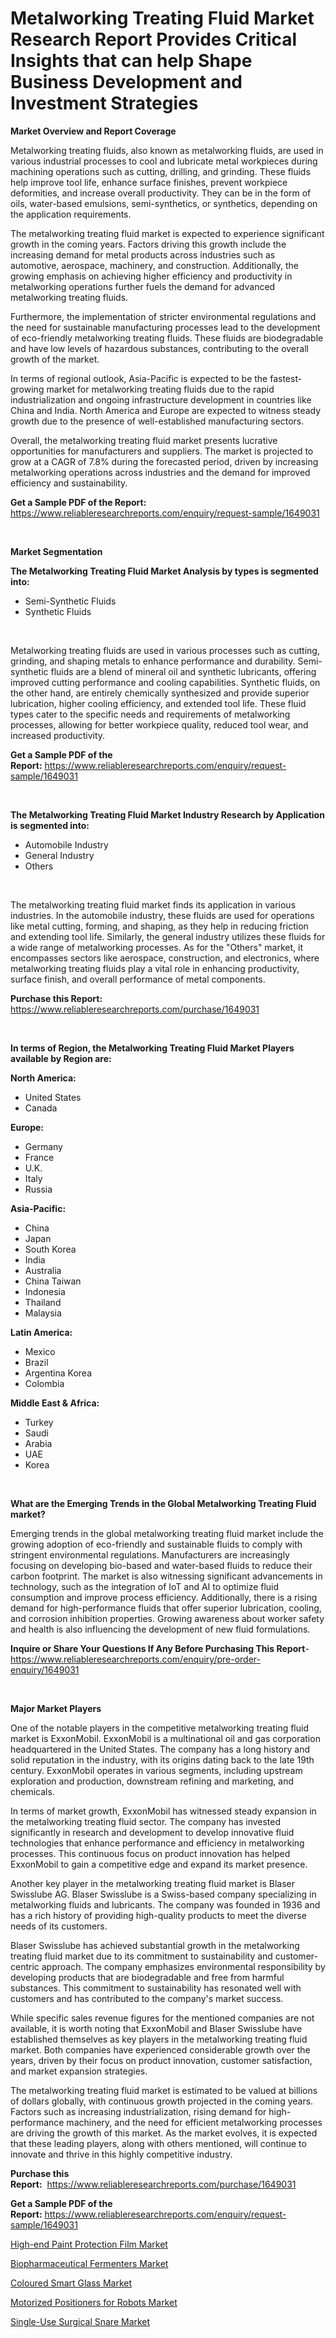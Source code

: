 <p><h1>Metalworking Treating Fluid Market Research Report Provides Critical Insights that can help Shape Business Development and Investment Strategies</h1></p><p><strong>Market Overview and Report Coverage</strong></p>
<p><p>Metalworking treating fluids, also known as metalworking fluids, are used in various industrial processes to cool and lubricate metal workpieces during machining operations such as cutting, drilling, and grinding. These fluids help improve tool life, enhance surface finishes, prevent workpiece deformities, and increase overall productivity. They can be in the form of oils, water-based emulsions, semi-synthetics, or synthetics, depending on the application requirements.</p><p>The metalworking treating fluid market is expected to experience significant growth in the coming years. Factors driving this growth include the increasing demand for metal products across industries such as automotive, aerospace, machinery, and construction. Additionally, the growing emphasis on achieving higher efficiency and productivity in metalworking operations further fuels the demand for advanced metalworking treating fluids.</p><p>Furthermore, the implementation of stricter environmental regulations and the need for sustainable manufacturing processes lead to the development of eco-friendly metalworking treating fluids. These fluids are biodegradable and have low levels of hazardous substances, contributing to the overall growth of the market.</p><p>In terms of regional outlook, Asia-Pacific is expected to be the fastest-growing market for metalworking treating fluids due to the rapid industrialization and ongoing infrastructure development in countries like China and India. North America and Europe are expected to witness steady growth due to the presence of well-established manufacturing sectors.</p><p>Overall, the metalworking treating fluid market presents lucrative opportunities for manufacturers and suppliers. The market is projected to grow at a CAGR of 7.8% during the forecasted period, driven by increasing metalworking operations across industries and the demand for improved efficiency and sustainability.</p></p>
<p><strong>Get a Sample PDF of the Report:</strong> <a href="https://www.reliableresearchreports.com/enquiry/request-sample/1649031">https://www.reliableresearchreports.com/enquiry/request-sample/1649031</a></p>
<p>&nbsp;</p>
<p><strong>Market Segmentation</strong></p>
<p><strong>The Metalworking Treating Fluid Market Analysis by types is segmented into:</strong></p>
<p><ul><li>Semi-Synthetic Fluids</li><li>Synthetic Fluids</li></ul></p>
<p>&nbsp;</p>
<p><p>Metalworking treating fluids are used in various processes such as cutting, grinding, and shaping metals to enhance performance and durability. Semi-synthetic fluids are a blend of mineral oil and synthetic lubricants, offering improved cutting performance and cooling capabilities. Synthetic fluids, on the other hand, are entirely chemically synthesized and provide superior lubrication, higher cooling efficiency, and extended tool life. These fluid types cater to the specific needs and requirements of metalworking processes, allowing for better workpiece quality, reduced tool wear, and increased productivity.</p></p>
<p><strong>Get a Sample PDF of the Report:</strong>&nbsp;<a href="https://www.reliableresearchreports.com/enquiry/request-sample/1649031">https://www.reliableresearchreports.com/enquiry/request-sample/1649031</a></p>
<p>&nbsp;</p>
<p><strong>The Metalworking Treating Fluid Market Industry Research by Application is segmented into:</strong></p>
<p><ul><li>Automobile Industry</li><li>General Industry</li><li>Others</li></ul></p>
<p>&nbsp;</p>
<p><p>The metalworking treating fluid market finds its application in various industries. In the automobile industry, these fluids are used for operations like metal cutting, forming, and shaping, as they help in reducing friction and extending tool life. Similarly, the general industry utilizes these fluids for a wide range of metalworking processes. As for the "Others" market, it encompasses sectors like aerospace, construction, and electronics, where metalworking treating fluids play a vital role in enhancing productivity, surface finish, and overall performance of metal components.</p></p>
<p><strong>Purchase this Report:</strong>&nbsp; <a href="https://www.reliableresearchreports.com/purchase/1649031">https://www.reliableresearchreports.com/purchase/1649031</a></p>
<p>&nbsp;</p>
<p><strong>In terms of Region, the Metalworking Treating Fluid Market Players available by Region are:</strong></p>
<p>
    <p> <strong> North America: </strong>
        <ul>
            <li>United States</li>
            <li>Canada</li>
        </ul>
        </p> 
    <p> <strong> Europe: </strong>
        <ul>
            <li>Germany</li>
            <li>France</li>
            <li>U.K.</li>
            <li>Italy</li>
            <li>Russia</li>
        </ul>
        </p> 
    <p> <strong> Asia-Pacific: </strong>
        <ul>
            <li>China</li>
            <li>Japan</li>
            <li>South Korea</li>
            <li>India</li>
            <li>Australia</li>
            <li>China Taiwan</li>
            <li>Indonesia</li>
            <li>Thailand</li>
            <li>Malaysia</li>
        </ul>
        </p> 
    <p> <strong> Latin America: </strong>
        <ul>
            <li>Mexico</li>
            <li>Brazil</li>
            <li>Argentina Korea</li>
            <li>Colombia</li>
        </ul>
        </p> 
    <p> <strong> Middle East & Africa: </strong>
        <ul>
            <li>Turkey</li>
            <li>Saudi</li>
            <li>Arabia</li>
            <li>UAE</li>
            <li>Korea</li>
        </ul>
    </p>
    </p>
<p>&nbsp;</p>
<p><strong>What are the Emerging Trends in the Global Metalworking Treating Fluid market?</strong></p>
<p><p>Emerging trends in the global metalworking treating fluid market include the growing adoption of eco-friendly and sustainable fluids to comply with stringent environmental regulations. Manufacturers are increasingly focusing on developing bio-based and water-based fluids to reduce their carbon footprint. The market is also witnessing significant advancements in technology, such as the integration of IoT and AI to optimize fluid consumption and improve process efficiency. Additionally, there is a rising demand for high-performance fluids that offer superior lubrication, cooling, and corrosion inhibition properties. Growing awareness about worker safety and health is also influencing the development of new fluid formulations.</p></p>
<p><strong>Inquire or Share Your Questions If Any Before Purchasing This Report</strong>- <a href="https://www.reliableresearchreports.com/enquiry/pre-order-enquiry/1649031">https://www.reliableresearchreports.com/enquiry/pre-order-enquiry/1649031</a></p>
<p>&nbsp;</p>
<p><strong>Major Market Players</strong></p>
<p><p>One of the notable players in the competitive metalworking treating fluid market is ExxonMobil. ExxonMobil is a multinational oil and gas corporation headquartered in the United States. The company has a long history and solid reputation in the industry, with its origins dating back to the late 19th century. ExxonMobil operates in various segments, including upstream exploration and production, downstream refining and marketing, and chemicals.</p><p>In terms of market growth, ExxonMobil has witnessed steady expansion in the metalworking treating fluid sector. The company has invested significantly in research and development to develop innovative fluid technologies that enhance performance and efficiency in metalworking processes. This continuous focus on product innovation has helped ExxonMobil to gain a competitive edge and expand its market presence.</p><p>Another key player in the metalworking treating fluid market is Blaser Swisslube AG. Blaser Swisslube is a Swiss-based company specializing in metalworking fluids and lubricants. The company was founded in 1936 and has a rich history of providing high-quality products to meet the diverse needs of its customers.</p><p>Blaser Swisslube has achieved substantial growth in the metalworking treating fluid market due to its commitment to sustainability and customer-centric approach. The company emphasizes environmental responsibility by developing products that are biodegradable and free from harmful substances. This commitment to sustainability has resonated well with customers and has contributed to the company's market success.</p><p>While specific sales revenue figures for the mentioned companies are not available, it is worth noting that ExxonMobil and Blaser Swisslube have established themselves as key players in the metalworking treating fluid market. Both companies have experienced considerable growth over the years, driven by their focus on product innovation, customer satisfaction, and market expansion strategies.</p><p>The metalworking treating fluid market is estimated to be valued at billions of dollars globally, with continuous growth projected in the coming years. Factors such as increasing industrialization, rising demand for high-performance machinery, and the need for efficient metalworking processes are driving the growth of this market. As the market evolves, it is expected that these leading players, along with others mentioned, will continue to innovate and thrive in this highly competitive industry.</p></p>
<p><strong>Purchase this Report:</strong>&nbsp;&nbsp;<a href="https://www.reliableresearchreports.com/purchase/1649031">https://www.reliableresearchreports.com/purchase/1649031</a></p>
<p></p>
<p><strong>Get a Sample PDF of the Report:</strong>&nbsp;<a href="https://www.reliableresearchreports.com/enquiry/request-sample/1649031">https://www.reliableresearchreports.com/enquiry/request-sample/1649031</a></p>
<p><p><a href="https://github.com/rahu1505/Market-Research-Report-List-1/blob/main/high-end-paint-protection-film-market.md">High-end Paint Protection Film Market</a></p><p><a href="https://medium.com/@marcoshoppe2023/biopharmaceutical-fermenters-market-size-and-market-trends-complete-industry-overview-2023-to-275a99dc77cc">Biopharmaceutical Fermenters Market</a></p><p><a href="https://github.com/rahu1502/Market-Research-Report-List-1/blob/main/coloured-smart-glass-market.md">Coloured Smart Glass Market</a></p><p><a href="https://www.linkedin.com/pulse/decoding-motorized-positioners-robots-market-deep-dive-latest/">Motorized Positioners for Robots Market</a></p><p><a href="https://medium.com/@vallieemard78/decoding-single-use-surgical-snare-market-metrics-market-share-trends-and-growth-patterns-69c339671b78">Single-Use Surgical Snare Market</a></p></p>